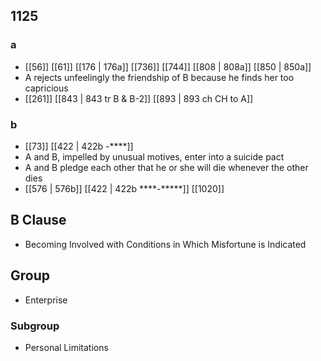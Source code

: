 ## 1125
### a
- [[56]] [[61]] [[176 | 176a]] [[736]] [[744]] [[808 | 808a]] [[850 | 850a]] 
- A rejects unfeelingly the friendship of B because he finds her too capricious
- [[261]] [[843 | 843 tr B &amp; B-2]] [[893 | 893 ch CH to A]] 

### b
- [[73]] [[422 | 422b -****]] 
- A and B, impelled by unusual motives, enter into a suicide pact
- A and B pledge each other that he or she will die whenever the other dies
- [[576 | 576b]] [[422 | 422b ****-*****]] [[1020]] 

## B Clause
- Becoming Involved with Conditions in Which Misfortune is Indicated

## Group
- Enterprise

### Subgroup
- Personal Limitations

